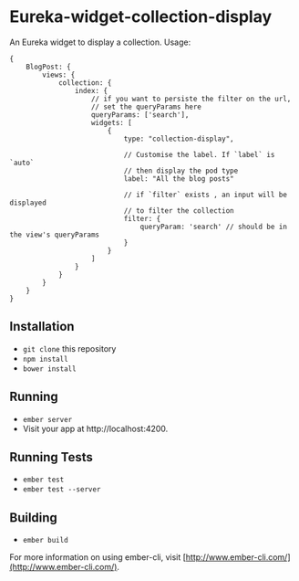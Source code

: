 # Eureka-widget-collection-display

An Eureka widget to display a collection. Usage:

    {
        BlogPost: {
            views: {
                collection: {
                    index: {
                        // if you want to persiste the filter on the url,
                        // set the queryParams here
                        queryParams: ['search'],
                        widgets: [
                            {
                                type: "collection-display",

                                // Customise the label. If `label` is `auto`
                                // then display the pod type
                                label: "All the blog posts"

                                // if `filter` exists , an input will be displayed
                                // to filter the collection
                                filter: {
                                    queryParam: 'search' // should be in the view's queryParams
                                }
                            }
                        ]
                    }
                }
            }
        }
    }


## Installation

* `git clone` this repository
* `npm install`
* `bower install`

## Running

* `ember server`
* Visit your app at http://localhost:4200.

## Running Tests

* `ember test`
* `ember test --server`

## Building

* `ember build`

For more information on using ember-cli, visit [http://www.ember-cli.com/](http://www.ember-cli.com/).
